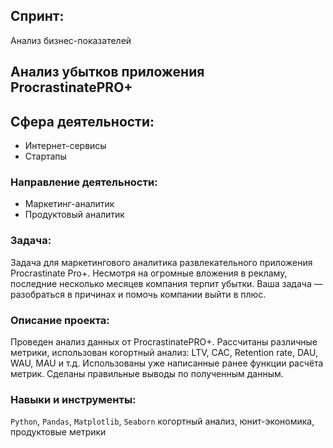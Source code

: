 ## Спринт:
Анализ бизнес-показателей

##  Анализ убытков приложения ProcrastinatePRO+


## Сфера деятельности:
- Интернет-сервисы
- Стартапы

### Направление деятельности:
- Маркетинг-аналитик
- Продуктовый аналитик

### Задача:
Задача для маркетингового аналитика развлекательного приложения Procrastinate Pro+. Несмотря на огромные вложения в рекламу, последние несколько месяцев компания терпит убытки. Ваша задача — разобраться в причинах и помочь компании выйти в плюс.

### Описание проекта:
Проведен анализ данных от ProcrastinatePRO+.
Рассчитаны различные метрики, использован когортный анализ: LTV, CAC, Retention rate, DAU, WAU, MAU и т.д. Использованы уже написанные ранее функции расчёта метрик. Сделаны правильные выводы по полученным данным.
### Навыки и инструменты:
`Python`, `Pandas`, `Matplotlib`,  `Seaborn`
когортный анализ, юнит-экономика, продуктовые метрики

